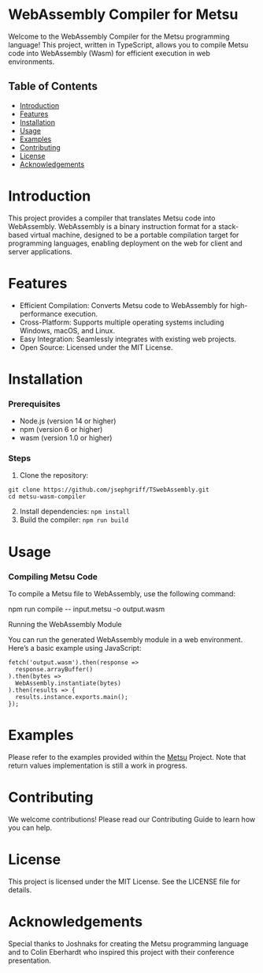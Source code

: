 # WebAssembly Compiler for Metsu

Welcome to the WebAssembly Compiler for the Metsu programming language! This project, written in TypeScript, allows you to compile Metsu code into WebAssembly (Wasm) for efficient execution in web environments.
## Table of Contents

* [Introduction](#Introduction)
* [Features](#Features)
* [Installation](#Installation)
* [Usage](#Usage)
* [Examples](#Examples)
* [Contributing](#Contributing)
* [License](#License)
* [Acknowledgements](#Acknowledgements)

# Introduction

This project provides a compiler that translates Metsu code into WebAssembly. WebAssembly is a binary instruction format for a stack-based virtual machine, designed to be a portable compilation target for programming languages, enabling deployment on the web for client and server applications.

# Features

* Efficient Compilation: Converts Metsu code to WebAssembly for high-performance execution.
* Cross-Platform: Supports multiple operating systems including Windows, macOS, and Linux.
* Easy Integration: Seamlessly integrates with existing web projects.
* Open Source: Licensed under the MIT License.

# Installation
### Prerequisites

* Node.js (version 14 or higher)
* npm (version 6 or higher)
* wasm (version 1.0 or higher)

### Steps

1. Clone the repository:

```
git clone https://github.com/jsephgriff/TSwebAssembly.git
cd metsu-wasm-compiler
```

2. Install dependencies:
`
    npm install
`
3. Build the compiler:
`
    npm run build
`
# Usage
### Compiling Metsu Code

To compile a Metsu file to WebAssembly, use the following command:

npm run compile -- input.metsu -o output.wasm

Running the WebAssembly Module

You can run the generated WebAssembly module in a web environment. Here’s a basic example using JavaScript:

```
fetch('output.wasm').then(response =>
  response.arrayBuffer()
).then(bytes =>
  WebAssembly.instantiate(bytes)
).then(results => {
  results.instance.exports.main();
});
```

# Examples
Please refer to the examples provided within the [Metsu](https://github.com/JoshnaksPNG/Metsu) Project.
Note that return values implementation is still a work in progress.

# Contributing

We welcome contributions! Please read our Contributing Guide to learn how you can help.

# License

This project is licensed under the MIT License. See the LICENSE file for details.

# Acknowledgements

Special thanks to Joshnaks for creating the Metsu programming language and to Colin Eberhardt who inspired this project with their conference presentation.
